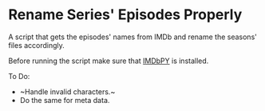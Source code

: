 # Rename Series' Episodes Properly

A script that gets the episodes' names from IMDb and rename the seasons' files accordingly. 

Before running the script make sure that [IMDbPY](https://imdbpy.github.io/downloads/) is installed.

To Do:
- ~Handle invalid characters.~
- Do the same for meta data.
